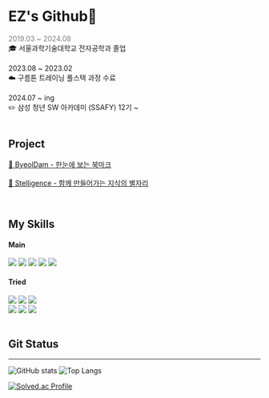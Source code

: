 # EZ's Github🤗
<span style="color:gray">2019.03 ~ 2024.08</span>
 <br>
🎓 서울과학기술대학교 전자공학과 졸업
<br>
<br>
2023.08 ~ 2023.02 <br>
☁️ 구름톤 트레이닝 풀스택 과정 수료
<br>
<br>
2024.07 ~ ing <br>
✏️ 삼성 청년 SW 아카데미 (SSAFY) 12기 ~
<br>
<br>
## Project
[🔖 ByeolDam - 한눈에 보는 북마크](https://github.com/Byeoldam/Byeoldam-project)
<br>
<br>
[🌟 Stelligence - 함께 만들어가는 지식의 별자리](https://github.com/Eagle-Strike-7)
<br>

<br>

## My Skills
#### Main
<img src="https://img.shields.io/badge/java-007396?style=for-the-badge&logo=java&logoColor=white"> <img src="https://img.shields.io/badge/mysql-4479A1?style=for-the-badge&logo=mysql&logoColor=white"> <img src="https://img.shields.io/badge/spring-6DB33F?style=for-the-badge&logo=spring&logoColor=white"> <img src="https://img.shields.io/badge/hibernate-59666C?style=for-the-badge&logo=hibernate&logoColor=white">
<img src="https://img.shields.io/badge/git-F05032?style=for-the-badge&logo=git&logoColor=white">
<br>
#### Tried
<img src="https://img.shields.io/badge/docker-2496ED?style=for-the-badge&logo=docker&logoColor=white"> <img src="https://img.shields.io/badge/redis-FF4438?style=for-the-badge&logo=redis&logoColor=white">
<img src="https://img.shields.io/badge/python-3776AB?style=for-the-badge&logo=python&logoColor=white">
<br>
<img src="https://img.shields.io/badge/javascript-F7DF1E?style=for-the-badge&logo=javascript&logoColor=black">
<img src="https://img.shields.io/badge/NGINX-009639?style=for-the-badge&logo=NGINX&logoColor=white">
<img src="https://img.shields.io/badge/JENKINS-D24939?style=for-the-badge&logo=JENKINS&logoColor=white">
<br>
<br>
## Git Status
---

![GitHub stats](https://github-readme-stats.vercel.app/api?username=eenzzi&show_icons=true&theme=dracula)
![Top Langs](https://github-readme-stats.vercel.app/api/top-langs/?username=eenzzi)

[![Solved.ac Profile](http://mazassumnida.wtf/api/v2/generate_badge?boj=purelej99)](https://solved.ac/purelej99/)



